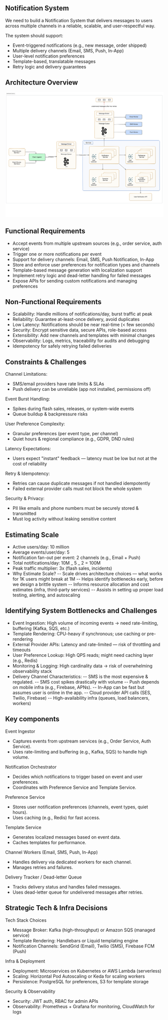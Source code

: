 ## Notification System

We need to build a Notification System that delivers messages to users
across multiple channels in a reliable, scalable, and user-respectful way.

The system should support:

- Event-triggered notifications (e.g., new message, order shipped)
- Multiple delivery channels (Email, SMS, Push, In-App)
- User-level notification preferences
- Template-based, translatable messages
- Retry logic and delivery guarantees

## Architecture Overview

![System Design Notification System](./arch.svg)

## Functional Requirements

- Accept events from multiple upstream sources (e.g., order service, auth service)
- Trigger one or more notifications per event
- Support for delivery channels: Email, SMS, Push Notification, In-App
- Store and enforce user preferences for notification types and channels
- Template-based message generation with localization support
- Implement retry logic and dead-letter handling for failed messages
- Expose APIs for sending custom notifications and managing preferences

## Non-Functional Requirements

- Scalability: Handle millions of notifications/day, burst traffic at peak
- Reliability: Guarantee at-least-once delivery, avoid duplicates
- Low Latency: Notifications should be near real-time (< few seconds)
- Security: Encrypt sensitive data, secure APIs, role-based access
- Extensibility: Add new channels and templates with minimal changes
- Observability: Logs, metrics, traceability for audits and debugging
- Idempotency for safely retrying failed deliveries

## Constraints & Challenges

Channel Limitations:

- SMS/email providers have rate limits & SLAs
- Push delivery can be unreliable (app not installed, permissions off)

Event Burst Handling:

- Spikes during flash sales, releases, or system-wide events
- Queue buildup & backpressure risks

User Preference Complexity:

- Granular preferences (per event type, per channel)
- Quiet hours & regional compliance (e.g., GDPR, DND rules)

Latency Expectations:

- Users expect "instant" feedback — latency must be low but not at the cost of reliability

Retry & Idempotency:

- Retries can cause duplicate messages if not handled idempotently
- Failed external provider calls must not block the whole system

Security & Privacy:

- PII like emails and phone numbers must be securely stored & transmitted
- Must log activity without leaking sensitive content

## Estimating Scale

- Active users/day: 10 million
- Average events/user/day: 5
- Notification fan-out per event: 2 channels (e.g., Email + Push)
- Total notifications/day: 10M _ 5 _ 2 = 100M
- Peak traffic multiplier: 3x (flash sales, incidents)
- Why Estimate Scale?
  -- Scale drives architecture choices — what works for 1K users might break at 1M
  -- Helps identify bottlenecks early, before we design a brittle system
  -- Informs resource allocation and cost estimates (infra, third-party services)
  -- Assists in setting up proper load testing, alerting, and autoscaling

## Identifying System Bottlenecks and Challenges

- Event Ingestion: High volume of incoming events → need rate-limiting, buffering (Kafka, SQS, etc.)
- Template Rendering: CPU-heavy if synchronous; use caching or pre-rendering
- External Provider APIs: Latency and rate-limited — risk of throttling and timeouts
- User Preference Lookup: High QPS reads; might need caching layer (e.g., Redis)
- Monitoring & Logging: High cardinality data → risk of overwhelming observability stack
- Delivery Channel Characteristics:
  -- SMS is the most expensive & regulated.
  -- SMS cost spikes drastically with volume
  -- Push depends on mobile infra (e.g., Firebase, APNs).
  -- In-App can be fast but assumes user is online in the app.
  -- Cloud provider API calls (SES, Twilio, Firebase)
  -- High-availability infra (queues, load balancers, workers)

## Key components

Event Ingestor

- Captures events from upstream services (e.g., Order Service, Auth Service).
- Uses rate-limiting and buffering (e.g., Kafka, SQS) to handle high volume.

Notification Orchestrator

- Decides which notifications to trigger based on event and user preferences.
- Coordinates with Preference Service and Template Service.

Preference Service

- Stores user notification preferences (channels, event types, quiet hours).
- Uses caching (e.g., Redis) for fast access.

Template Service

- Generates localized messages based on event data.
- Caches templates for performance.

Channel Workers (Email, SMS, Push, In-App)

- Handles delivery via dedicated workers for each channel.
- Manages retries and failures.

Delivery Tracker / Dead-letter Queue

- Tracks delivery status and handles failed messages.
- Uses dead-letter queue for undelivered messages after retries.

## Strategic Tech & Infra Decisions

Tech Stack Choices

- Message Broker: Kafka (high-throughput) or Amazon SQS (managed service)
- Template Rendering: Handlebars or Liquid templating engine
- Notification Channels: SendGrid (Email), Twilio (SMS), Firebase FCM (Push)

Infra & Deployment

- Deployment: Microservices on Kubernetes or AWS Lambda (serverless)
- Scaling: Horizontal Pod Autoscaling or Keda for scaling workers
- Persistence: PostgreSQL for preferences, S3 for template storage

Security & Observability

- Security: JWT auth, RBAC for admin APIs
- Observability: Prometheus + Grafana for monitoring, CloudWatch for logs
